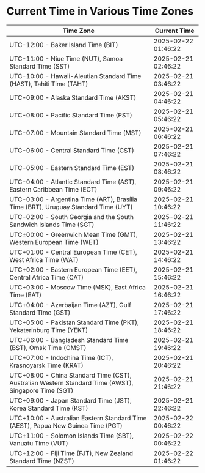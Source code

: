 # Current Time in Various Time Zones

| Time Zone | Current Time |
|-----------|--------------|
| UTC-12:00 - Baker Island Time (BIT) | 2025-02-22 01:46:22 |
| UTC-11:00 - Niue Time (NUT), Samoa Standard Time (SST) | 2025-02-21 02:46:22 |
| UTC-10:00 - Hawaii-Aleutian Standard Time (HAST), Tahiti Time (TAHT) | 2025-02-21 03:46:22 |
| UTC-09:00 - Alaska Standard Time (AKST) | 2025-02-21 04:46:22 |
| UTC-08:00 - Pacific Standard Time (PST) | 2025-02-21 05:46:22 |
| UTC-07:00 - Mountain Standard Time (MST) | 2025-02-21 06:46:22 |
| UTC-06:00 - Central Standard Time (CST) | 2025-02-21 07:46:22 |
| UTC-05:00 - Eastern Standard Time (EST) | 2025-02-21 08:46:22 |
| UTC-04:00 - Atlantic Standard Time (AST), Eastern Caribbean Time (ECT) | 2025-02-21 09:46:22 |
| UTC-03:00 - Argentina Time (ART), Brasília Time (BRT), Uruguay Standard Time (UYT) | 2025-02-21 10:46:22 |
| UTC-02:00 - South Georgia and the South Sandwich Islands Time (SGT) | 2025-02-21 11:46:22 |
| UTC±00:00 - Greenwich Mean Time (GMT), Western European Time (WET) | 2025-02-21 13:46:22 |
| UTC+01:00 - Central European Time (CET), West Africa Time (WAT) | 2025-02-21 14:46:22 |
| UTC+02:00 - Eastern European Time (EET), Central Africa Time (CAT) | 2025-02-21 15:46:22 |
| UTC+03:00 - Moscow Time (MSK), East Africa Time (EAT) | 2025-02-21 16:46:22 |
| UTC+04:00 - Azerbaijan Time (AZT), Gulf Standard Time (GST) | 2025-02-21 17:46:22 |
| UTC+05:00 - Pakistan Standard Time (PKT), Yekaterinburg Time (YEKT) | 2025-02-21 18:46:22 |
| UTC+06:00 - Bangladesh Standard Time (BST), Omsk Time (OMST) | 2025-02-21 19:46:22 |
| UTC+07:00 - Indochina Time (ICT), Krasnoyarsk Time (KRAT) | 2025-02-21 20:46:22 |
| UTC+08:00 - China Standard Time (CST), Australian Western Standard Time (AWST), Singapore Time (SGT) | 2025-02-21 21:46:22 |
| UTC+09:00 - Japan Standard Time (JST), Korea Standard Time (KST) | 2025-02-21 22:46:22 |
| UTC+10:00 - Australian Eastern Standard Time (AEST), Papua New Guinea Time (PGT) | 2025-02-22 00:46:22 |
| UTC+11:00 - Solomon Islands Time (SBT), Vanuatu Time (VUT) | 2025-02-22 00:46:22 |
| UTC+12:00 - Fiji Time (FJT), New Zealand Standard Time (NZST) | 2025-02-22 01:46:22 |
